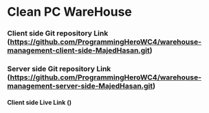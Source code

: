 # Clean PC WareHouse


### Client side Git repository Link (https://github.com/ProgrammingHeroWC4/warehouse-management-client-side-MajedHasan.git)

### Server side Git repository Link (https://github.com/ProgrammingHeroWC4/warehouse-management-server-side-MajedHasan.git)


#### Client side Live Link ()
